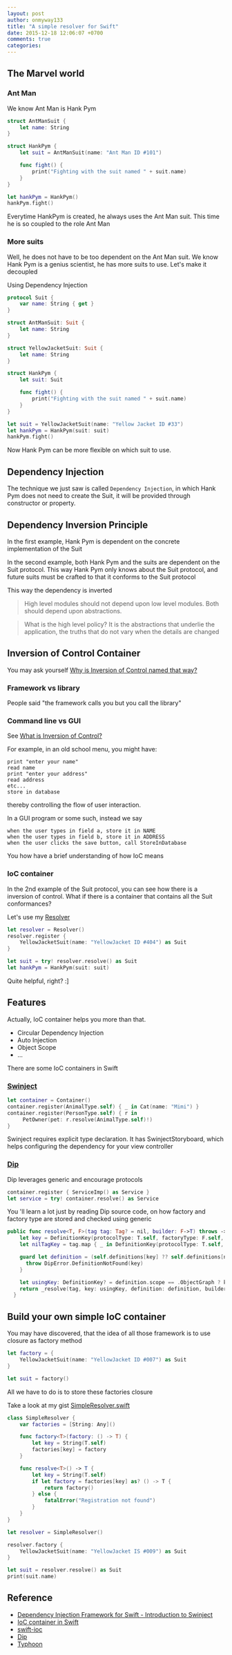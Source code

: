 ```yaml
---
layout: post
author: onmyway133
title: "A simple resolver for Swift"
date: 2015-12-18 12:06:07 +0700
comments: true
categories:
---
```



The Marvel world
--

### Ant Man

We know Ant Man is Hank Pym

```swift
struct AntManSuit {
    let name: String
}

struct HankPym {
    let suit = AntManSuit(name: "Ant Man ID #101")

    func fight() {
        print("Fighting with the suit named " + suit.name)
    }
}

let hankPym = HankPym()
hankPym.fight()

```

Everytime HankPym is created, he always uses the Ant Man suit. This time he is so coupled to the role Ant Man

### More suits
Well, he does not have to be too dependent on the Ant Man suit. We know Hank Pym is a genius scientist, he has more suits to use. Let's make it decoupled

Using Dependency Injection

```swift
protocol Suit {
    var name: String { get }
}

struct AntManSuit: Suit {
    let name: String
}

struct YellowJacketSuit: Suit {
    let name: String
}

struct HankPym {
    let suit: Suit

    func fight() {
        print("Fighting with the suit named " + suit.name)
    }
}

let suit = YellowJacketSuit(name: "Yellow Jacket ID #33")
let hankPym = HankPym(suit: suit)
hankPym.fight()
```

Now Hank Pym can be more flexible on which suit to use.

Dependency Injection
--

The technique we just saw is called `Dependency Injection`, in which Hank Pym does not need to create the Suit, it will be provided through constructor or property.

Dependency Inversion Principle
--
In the first example, Hank Pym is dependent on the concrete implementation of the Suit

In the second example, both Hank Pym and the suits are dependent on the Suit protocol. This way Hank Pym only knows about the Suit protocol, and future suits must be crafted to that it conforms to the Suit protocol

This way the dependency is inverted

> High level modules should not depend upon low level modules. Both should depend upon abstractions.

> What is the high level policy? It is the abstractions that underlie the application, the
truths that do not vary when the details are changed

Inversion of Control Container
--
You may ask yourself [Why is Inversion of Control named that way?](http://programmers.stackexchange.com/questions/205681/why-is-inversion-of-control-named-that-way)

### Framework vs library
People said "the framework calls you but you call the library"

### Command line vs GUI
See [What is Inversion of Control?](http://stackoverflow.com/a/3108/1418457)

For example, in an old school menu, you might have:

```
print "enter your name"
read name
print "enter your address"
read address
etc...
store in database
```

thereby controlling the flow of user interaction.

In a GUI program or some such, instead we say

```
when the user types in field a, store it in NAME
when the user types in field b, store it in ADDRESS
when the user clicks the save button, call StoreInDatabase
```

You how have a brief understanding of how IoC means

### IoC container
In the 2nd example of the Suit protocol, you can see how there is a inversion of control. What if there is a container that contains all the Suit conformances?

Let's use my [Resolver](https://github.com/onmyway133/Resolver)

```swift
let resolver = Resolver()
resolver.register {
    YellowJacketSuit(name: "YellowJacket ID #404") as Suit
}

let suit = try! resolver.resolve() as Suit
let hankPym = HankPym(suit: suit)
```

Quite helpful, right? :]

Features
--
Actually, IoC container helps you more than that.

- Circular Dependency Injection
- Auto Injection
- Object Scope
- ...

There are some IoC containers in Swift

### [Swinject](https://github.com/Swinject/Swinject)

```swift
let container = Container()
container.register(AnimalType.self) { _ in Cat(name: "Mimi") }
container.register(PersonType.self) { r in
     PetOwner(pet: r.resolve(AnimalType.self)!)
}
```

Swinject requires explicit type declaration. It has SwinjectStoryboard, which helps configuring the dependency for your view controller

### [Dip](https://github.com/AliSoftware/Dip)
Dip leverages generic and encourage protocols

```swift
container.register { ServiceImp() as Service }
let service = try! container.resolve() as Service
```

You 'll learn a lot just by reading Dip source code, on how factory and factory type are stored and checked using generic

```swift
public func resolve<T, F>(tag tag: Tag? = nil, builder: F->T) throws -> T {
    let key = DefinitionKey(protocolType: T.self, factoryType: F.self, associatedTag: tag)
    let nilTagKey = tag.map { _ in DefinitionKey(protocolType: T.self, factoryType: F.self, associatedTag: nil) }

    guard let definition = (self.definitions[key] ?? self.definitions[nilTagKey]) as? DefinitionOf<T, F> else {
      throw DipError.DefinitionNotFound(key)
    }

    let usingKey: DefinitionKey? = definition.scope == .ObjectGraph ? key : nil
    return _resolve(tag, key: usingKey, definition: definition, builder: builder)
  }
```

Build your own simple IoC container
--
You may have discovered, that the idea of all those framework is to use closure as factory method

```swift
let factory = {
    YellowJacketSuit(name: "YellowJacket ID #007") as Suit
}

let suit = factory()
```

All we have to do is to store these factories closure

Take a look at my gist [SimpleResolver.swift](https://gist.github.com/onmyway133/3244cde1eaf8f2cd2ecb)

```swift
class SimpleResolver {
    var factories = [String: Any]()

    func factory<T>(factory: () -> T) {
        let key = String(T.self)
        factories[key] = factory
    }

    func resolve<T>() -> T {
        let key = String(T.self)
        if let factory = factories[key] as? () -> T {
            return factory()
        } else {
            fatalError("Registration not found")
        }
    }
}

let resolver = SimpleResolver()

resolver.factory {
    YellowJacketSuit(name: "YellowJacket IS #009") as Suit
}

let suit = resolver.resolve() as Suit
print(suit.name)
```

Reference
--
- [Dependency Injection Framework for Swift - Introduction to Swinject](https://yoichitgy.github.io/post/dependency-injection-framework-for-swift-introduction-to-swinject/)
- [IoC container in Swift](http://ilya.puchka.me/ioc-container-in-swift/)
- [swift-ioc](https://github.com/chakrit/swift-ioc)
- [Dip](https://github.com/AliSoftware/Dip)
- [Typhoon](http://typhoonframework.org/)
